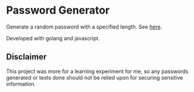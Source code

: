 # Password Generator

Generate a random password with a specified length. See [here](https://jwt2706.ca/PasswordGenerator).

Developed with golang and javascript.

## Disclaimer

This project was more for a learning experiment for me, so any passwords generated or tests done should not be relied upon for securing sensitive information.
